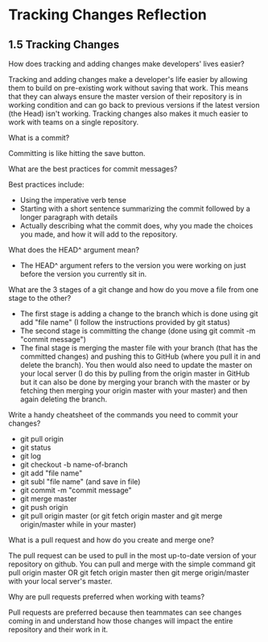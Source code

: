 # Tracking Changes Reflection

## 1.5 Tracking Changes

How does tracking and adding changes make developers' lives easier?

Tracking and adding changes make a developer's life easier by allowing them to build on pre-existing work without saving that work. This means that they can always ensure the master version of their repository is in working condition and can go back to previous versions if the latest version (the Head) isn't working. Tracking changes also makes it much easier to work with teams on a single repository.

What is a commit?

Committing is like hitting the save button.

What are the best practices for commit messages?

Best practices include:
- Using the imperative verb tense
- Starting with a short sentence summarizing the commit followed by a longer paragraph with details
- Actually describing what the commit does, why you made the choices you made, and how it will add to the repository.

What does the HEAD^ argument mean?

- The HEAD^ argument refers to the version you were working on just before the version you currently sit in.

What are the 3 stages of a git change and how do you move a file from one stage to the other?

- The first stage is adding a change to the branch which is done using git add "file name" (I follow the instructions provided by git status)
- The second stage is committing the change (done using git commit -m "commit message")
- The final stage is merging the master file with your branch (that has the committed changes) and pushing this to GitHub (where you pull it in and delete the branch). You then would also need to update the master on your local server (I do this by pulling from the origin master in GitHub but it can also be done by merging your branch with the master or by fetching then merging your origin master with your master) and then again deleting the branch.

Write a handy cheatsheet of the commands you need to commit your changes?

- git pull origin
- git status
- git log
- git checkout -b name-of-branch
- git add "file name"
- git subl "file name" (and save in file)
- git commit -m "commit message"
- git merge master
- git push origin
- git pull origin master (or git fetch origin master and git merge origin/master while in your master)

What is a pull request and how do you create and merge one?

The pull request can be used to pull in the most up-to-date version of your repository on github. You can pull and merge with the simple command git pull origin master OR git fetch origin master then git merge origin/master with your local server's master.

Why are pull requests preferred when working with teams?

Pull requests are preferred because then teammates can see changes coming in and understand how those changes will impact the entire repository and their work in it.